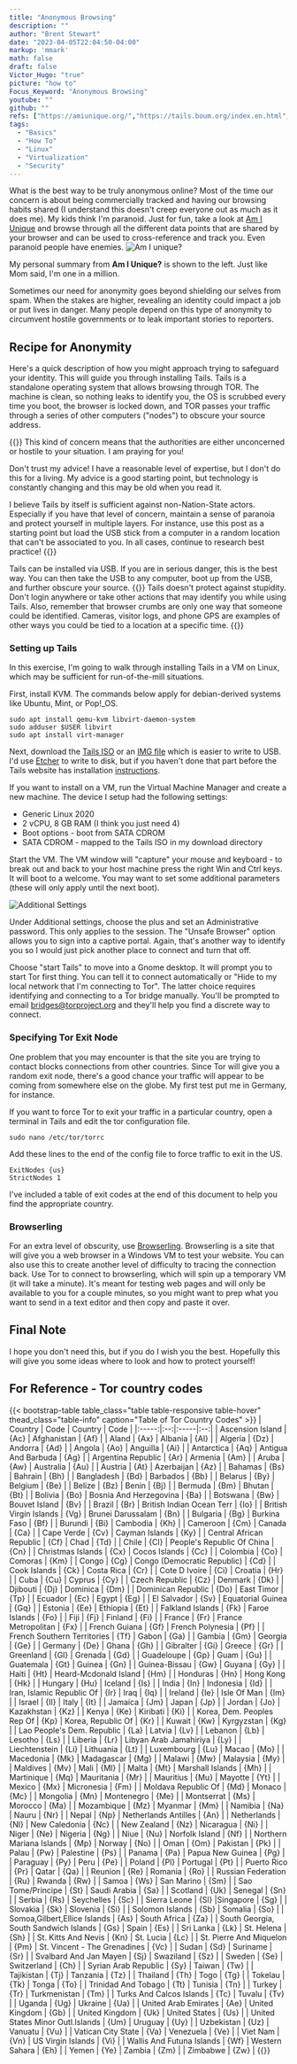```yaml
---
title: "Anonymous Browsing"
description: ""
author: "Brent Stewart"
date: "2023-04-05T22:04:50-04:00"
markup: 'mmark'
math: false
draft: false
Victor_Hugo: "true"
picture: "how to"
Focus_Keyword: "Anonymous Browsing"
youtube: ""
github: ""
refs: ["https://amiunique.org/","https://tails.boum.org/index.en.html","https://www.browserling.com/"]
tags:
  - "Basics"
  - "How To"
  - "Linux"
  - "Virtualization"
  - "Security"
---
```


What is the best way to be truly anonymous online?  Most of the time our concern is about being commercially tracked and having our browsing habits shared (I understand this doesn't creep everyone out as much as it does me).  My kids think I'm paranoid.  Just for fun, take a look at [Am I Unique](https://amiunique.org) and browse through all the different data points that are shared by your browser and can be used to cross-reference and track you.  Even paranoid people have enemies.
![Am I unique?](/230407_amiunique.png#floatleft)

My personal summary from __Am I Unique?__ is shown to the left.  Just like Mom said, I'm one in a million.

Sometimes our need for anonymity goes beyond shielding our selves from spam.  When the stakes are higher, revealing an identity could impact a job or put lives in danger.  Many people depend on this type of anonymity to circumvent hostile governments or to leak important stories to reporters.

## Recipe for Anonymity
Here's a quick description of how you might approach trying to safeguard your identity.  This will guide you through installing Tails.  Tails is a standalone operating system that allows browsing through TOR.  The machine is clean, so nothing leaks to identify you, the OS is scrubbed every time you boot, the browser is locked down, and TOR passes your traffic through a series of other computers ("nodes") to obscure your source address.

{{<danger title="Danger">}}
This kind of concern means that the authorities are either unconcerned or hostile to your situation.  I am praying for you!

Don't trust my advice!  I have a reasonable level of expertise, but I don't do this for a living.  My advice is a good starting point, but technology is constantly changing and this may be old when you read it.  

I believe Tails by itself is sufficient against non-Nation-State actors.  Especially if you have that level of concern, maintain a sense of paranoia and protect yourself in multiple layers.  For instance, use this post as a starting point but load the USB stick from a computer in a random location that can't be associated to you.  In all cases, continue to research best practice!
{{</danger>}}

Tails can be installed via USB.  If you are in serious danger, this is the best way.  You can then take the USB to any computer, boot up from the USB, and further obscure your source.
{{<danger title="Danger">}}
Tails doesn't protect against stupidity.  Don't login anywhere or take other actions that may identify you while using Tails.  Also, remember that browser crumbs are only one way that someone could be identified.  Cameras, visitor logs, and phone GPS are examples of other ways you could be tied to a location at a specific time.
{{</danger>}}

### Setting up Tails
In this exercise, I'm going to walk through installing Tails in a VM on Linux, which may be sufficient for run-of-the-mill situations.

First, install KVM.  The commands below apply for debian-derived systems like Ubuntu, Mint, or Pop!_OS.

    sudo apt install qemu-kvm libvirt-daemon-system
    sudo adduser $USER libvirt
    sudo apt install virt-manager

Next, download the [Tails ISO](https://tails.boum.org/install/dvd/index.en.html) or an [IMG file](https://tails.boum.org/install/download/) which is easier to write to USB.  I'd use [Etcher](https://www.google.com/url?sa=t&rct=j&q=&esrc=s&source=web&cd=&cad=rja&uact=8&ved=2ahUKEwio88TRvZr-AhVXIUQIHej7AqwQFnoECCAQAQ&url=https%3A%2F%2Fwww.balena.io%2Fetcher&usg=AOvVaw0UNPm_qcksmQ1aL8D-5gLD) to write to disk, but if you haven't done that part before the Tails website has installation [instructions](https://tails.boum.org/install/index.en.html). 

If you want to install on a VM, run the Virtual Machine Manager and create a new machine.  The device I setup had the following settings:
* Generic Linux 2020
* 2 vCPU, 8 GB RAM (I think you just need 4)
* Boot options - boot from SATA CDROM
* SATA CDROM - mapped to the Tails ISO in my download directory

Start the VM.  The VM window will "capture" your mouse and keyboard - to break out and back to your host machine press the right Win and Ctrl keys.  It will boot to a welcome.  You may want to set some additional parameters (these will only apply until the next boot).

![Additional Settings](/230407_tailsadditionalsettings.png#floatsmallright)

Under Additional settings, choose the plus and set an Administrative password.  This only applies to the session.  The "Unsafe Browser" option allows you to sign into a captive portal.  Again, that's another way to identify you so I would just pick another place to connect and turn that off.

Choose "start Tails" to move into a Gnome desktop.  It will prompt you to start Tor first thing.  You can tell it to connect automatically or "Hide to my local network that I'm connecting to Tor".  The latter choice requires identifying and connecting to a Tor bridge manually.  You'll be prompted to email bridges@torproject.org and they'll help you find a discrete way to connect.

### Specifying Tor Exit Node
One problem that you may encounter is that the site you are trying to contact blocks connections from other countries.  Since Tor will give you a random exit node, there's a good chance your traffic will appear to be coming from somewhere else on the globe.  My first test put me in Germany, for instance.

If you want to force Tor to exit your traffic in a particular country, open a terminal in Tails and edit the tor configuration file.

    sudo nano /etc/tor/torrc

Add these lines to the end of the config file to force traffic to exit in the US.  

    ExitNodes {us}
    StrictNodes 1

I've included a table of exit codes at the end of this document to help you find the appropriate country.

### Browserling
For an extra level of obscurity, use [Browserling](https://www.browserling.com/).  Browserling is a site that will give you a web browser in a Windows VM to test your website.  You can also use this to create another level of difficulty to tracing the connection back.  Use Tor to connect to browserling, which will spin up a temporary VM (it will take a minute).  It's meant for testing web pages and will only be available to you for a couple minutes, so you might want to prep what you want to send in a text editor and then copy and paste it over.  

## Final Note
I hope you don't need this, but if you do I wish you the best.  Hopefully this will give you some ideas where to look and how to protect yourself!

## For Reference -  Tor country codes
{{< bootstrap-table table_class="table table-responsive table-hover" thead_class="table-info" caption="Table of Tor Country Codes" >}}
| Country | Code | Country | Code |
|:-----:|:--:|:-----|:--:|
| Ascension Island | {Ac} | Afghanistan | {Af} |
| Aland | {Ax} | Albania | {Al} |
| Algeria | {Dz} | Andorra | {Ad} |
| Angola | {Ao} | Anguilla | {Ai} |
| Antarctica | {Aq} | Antigua And Barbuda | {Ag} |
| Argentina Republic | {Ar} | Armenia | {Am} |
| Aruba | {Aw} | Australia | {Au} |
| Austria | {At} | Azerbaijan | {Az} |
| Bahamas | {Bs} | Bahrain | {Bh} |
| Bangladesh | {Bd} | Barbados | {Bb} |
| Belarus | {By} | Belgium | {Be} |
| Belize | {Bz} | Benin | {Bj} |
| Bermuda | {Bm} | Bhutan | {Bt} |
| Bolivia | {Bo} | Bosnia And Herzegovina | {Ba} |
| Botswana | {Bw} | Bouvet Island | {Bv} |
| Brazil | {Br} | British Indian Ocean Terr | {Io} |
| British Virgin Islands | {Vg} | Brunei Darussalam | {Bn} |
| Bulgaria | {Bg} | Burkina Faso | {Bf} |
| Burundi | {Bi} | Cambodia | {Kh} |
| Cameroon | {Cm} | Canada | {Ca} |
| Cape Verde | {Cv} | Cayman Islands | {Ky} |
| Central African Republic | {Cf} | Chad | {Td} |
| Chile | {Cl} | People's Republic Of China | {Cn} |
| Christmas Islands | {Cx} | Cocos Islands | {Cc} |
| Colombia | {Co} | Comoras | {Km} |
| Congo | {Cg} | Congo (Democratic Republic) | {Cd} |
| Cook Islands | {Ck} | Costa Rica | {Cr} |
| Cote D Ivoire | {Ci} | Croatia | {Hr} |
| Cuba | {Cu} | Cyprus | {Cy} |
| Czech Republic | {Cz} | Denmark | {Dk} |
| Djibouti | {Dj} | Dominica | {Dm} |
| Dominican Republic | {Do} | East Timor | {Tp} |
| Ecuador | {Ec} | Egypt | {Eg} |
| El Salvador | {Sv} | Equatorial Guinea | {Gq} |
| Estonia | {Ee} | Ethiopia | {Et} |
| Falkland Islands | {Fk} | Faroe Islands | {Fo} |
| Fiji | {Fj} | Finland | {Fi} |
| France | {Fr} | France Metropolitan | {Fx} |
| French Guiana | {Gf} | French Polynesia | {Pf} |
| French Southern Territories | {Tf} | Gabon | {Ga} |
| Gambia | {Gm} | Georgia | {Ge} |
| Germany | {De} | Ghana | {Gh} |
| Gibralter | {Gi} | Greece | {Gr} |
| Greenland | {Gl} | Grenada | {Gd} |
| Guadeloupe | {Gp} | Guam | {Gu} | 
| Guatemala | {Gt} | Guinea | {Gn} |
| Guinea-Bissau | {Gw} | Guyana | {Gy} |
| Haiti | {Ht} | Heard-Mcdonald Island | {Hm} |
| Honduras | {Hn} | Hong Kong | {Hk} |
| Hungary | {Hu} | Iceland | {Is} |
| India | {In} | Indonesia | {Id} |
| Iran, Islamic Republic Of | {Ir} | Iraq | {Iq} |
| Ireland | {Ie} | Isle Of Man | {Im} |
| Israel | {Il} | Italy | {It} |
| Jamaica | {Jm} | Japan | {Jp} |
| Jordan | {Jo} | Kazakhstan | {Kz} |
| Kenya | {Ke} | Kiribati | {Ki} |
| Korea, Dem. Peoples Rep Of | {Kp} | Korea, Republic Of | {Kr} |
| Kuwait | {Kw} | Kyrgyzstan | {Kg} |
| Lao People's Dem. Republic | {La} | Latvia | {Lv} |
| Lebanon | {Lb} | Lesotho | {Ls} |
| Liberia | {Lr} | Libyan Arab Jamahiriya | {Ly} |
| Liechtenstein | {Li} | Lithuania | {Lt} |
| Luxembourg | {Lu} | Macao | {Mo} |
| Macedonia | {Mk} | Madagascar | {Mg} |
| Malawi | {Mw} | Malaysia | {My} |
| Maldives | {Mv} | Mali | {Ml} |
| Malta | {Mt} | Marshall Islands | {Mh} |
| Martinique | {Mq} | Mauritania | {Mr} |
| Mauritius | {Mu} | Mayotte | {Yt} |
| Mexico | {Mx} | Micronesia | {Fm} |
| Moldava Republic Of | {Md} | Monaco | {Mc} |
| Mongolia | {Mn} | Montenegro | {Me} |
| Montserrat | {Ms} | Morocco | {Ma} |
| Mozambique | {Mz} | Myanmar | {Mm} |
| Namibia | {Na} | Nauru | {Nr} |
| Nepal | {Np} | Netherlands Antilles | {An} |
| Netherlands | {Nl} | New Caledonia | {Nc} |
| New Zealand | {Nz} | Nicaragua | {Ni} |
| Niger | {Ne} | Nigeria | {Ng} |
| Niue | {Nu} | Norfolk Island | {Nf} |
| Northern Mariana Islands | {Mp} | Norway | {No} |
| Oman | {Om} | Pakistan | {Pk} |
| Palau | {Pw} | Palestine | {Ps} |
| Panama | {Pa} | Papua New Guinea | {Pg} |
| Paraguay | {Py} | Peru | {Pe} |
| Poland | {Pl} | Portugal | {Pt} |
| Puerto Rico | {Pr} | Qatar | {Qa} |
| Reunion | {Re} | Romania | {Ro} |
| Russian Federation | {Ru} | Rwanda | {Rw} |
| Samoa | {Ws} | San Marino | {Sm} |
| Sao Tome/Principe | {St} | Saudi Arabia | {Sa} |
| Scotland | {Uk} | Senegal | {Sn} |
| Serbia | {Rs} | Seychelles | {Sc} |
| Sierra Leone | {Sl} |Singapore | {Sg} |
| Slovakia | {Sk} | Slovenia | {Si} |
| Solomon Islands | {Sb} | Somalia | {So} |
| Somoa,Gilbert,Ellice Islands | {As} | South Africa | {Za} |
| South Georgia, South Sandwich Islands | {Gs} | Spain | {Es} |
| Sri Lanka | {Lk} | St. Helena | {Sh} |
| St. Kitts And Nevis | {Kn} | St. Lucia | {Lc} |
| St. Pierre And Miquelon | {Pm} | St. Vincent - The Grenadines | {Vc} |
| Sudan | {Sd} | Suriname | {Sr} |
| Svalbard And Jan Mayen | {Sj} | Swaziland | {Sz} |
| Sweden | {Se} | Switzerland | {Ch} |
| Syrian Arab Republic | {Sy} | Taiwan | {Tw} |
| Tajikistan | {Tj} | Tanzania | {Tz} |
| Thailand | {Th} | Togo | {Tg} |
| Tokelau | {Tk} | Tonga | {To} |
| Trinidad And Tobago | {Tt} | Tunisia | {Tn} |
| Turkey | {Tr} | Turkmenistan | {Tm} |
| Turks And Calcos Islands | {Tc} | Tuvalu | {Tv} |
| Uganda | {Ug} | Ukraine | {Ua} | 
| United Arab Emirates | {Ae} | United Kingdom | {Gb} |
| United Kingdom | {Uk} | United States | {Us} |
| United States Minor Outl.Islands | {Um} | Uruguay | {Uy} |
| Uzbekistan | {Uz} | Vanuatu | {Vu} |
| Vatican City State | {Va} | Venezuela | {Ve} |
| Viet Nam | {Vn} | US Virgin Islands | {Vi} |
| Wallis And Futuna Islands | {Wf} | Western Sahara | {Eh} |
| Yemen | {Ye} | Zambia | {Zm} |
| Zimbabwe | {Zw} |
{{</bootstrap-table>}}